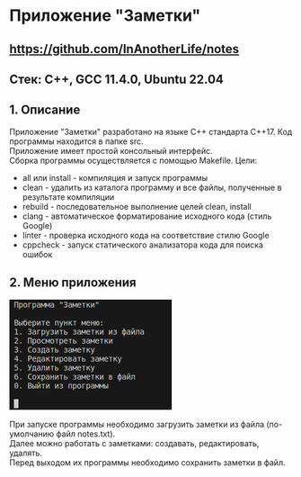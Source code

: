# Приложение "Заметки"

## https://github.com/InAnotherLife/notes

## Стек: С++, GCC 11.4.0, Ubuntu 22.04

## 1. Описание
Приложение "Заметки" разработано на языке С++ стандарта C++17. Код программы находится в папке src.\
Приложение имеет простой консольный интерфейс.\
Сборка программы осуществляется с помощью Makefile. Цели:
* all или install - компиляция и запуск программы
* clean - удалить из каталога программу и все файлы, полученные в результате компиляции
* rebuild - последовательное выполнение целей clean, install
* clang - автоматическое форматирование исходного кода (стиль Google)
* linter - проверка исходного кода на соответствие стилю Google
* cppcheck - запуск статического анализатора кода для поиска ошибок

## 2. Меню приложения

![Меню приложения](img/1.png)

При запуске программы необходимо загрузить заметки из файла (по-умолчанию файл notes.txt).\
Далее можно работать с заметками: создавать, редактировать, удалять.\
Перед выходом их программы необходимо сохранить заметки в файл.
